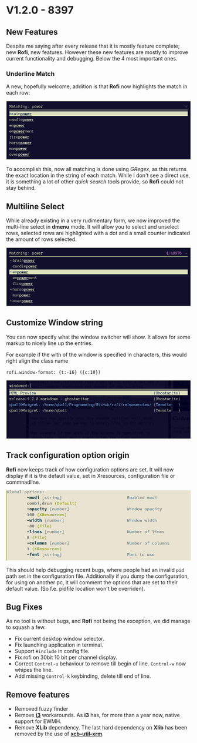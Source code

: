# V1.2.0 - 8397 

## New Features

Despite me saying after every release that it is mostly feature complete;  new **Rofi**, new features. 
However these new features are mostly to improve current functionality and debugging.
Below the 4 most important ones.

### Underline Match

A new, hopefully welcome, addition is that **Rofi** now  highlights the match in each row:

![Rofi Underline](./rofi-underline-match.png)

To accomplish this, now all matching is done using *GRegex*, as this returns the exact location in the string of each match.
While I don't see a direct use, it is something a lot of other *quick search* tools provide, so **Rofi** could not stay
behind.

## Multiline Select

While already existing in a very rudimentary form, we now improved the multi-line select in **dmenu** mode. It will
allow you to select and unselect rows, selected rows are highlighted with a dot and a small counter indicated the amount
of rows selected.

![Rofi Multi Select](./rofi-multi-select.png)

## Customize Window string

You can now specify what the window switcher will show.
It allows for some markup to nicely line up the entries.

For example if the with of the window is specified in characters, this would right align the class name

```
rofi.window-format: {t:-16} ({c:10})
```

![Rofi Window title align](./rofi-window-align.png)

## Track configuration option origin

**Rofi** now keeps track of how configuration options are set. It will now display if it is the default value, set in
Xresources, configuration file or commnadline.

![Rofi configuration tracking](./rofi-options.png)

This should help debugging recent bugs, where people had an invalid `pid` path set in the configuration file.
Additionally if you dump the configuration, for using on another pc, it will comment the options that are set to their
default value. (So f.e. pidfile location won't be overriden).

## Bug Fixes

As no tool is without bugs, and **Rofi** not being the exception, we did manage to squash a few.

* Fix current desktop window selector.
* Fix launching application in terminal.
* Support ```#include``` in config file.
* Fix rofi on 30bit 10 bit per channel display.
* Correct `Control-u` behaviour to remove till begin of line. `Control-w` now whipes the line.
* Add missing `Control-k` keybinding, delete till end of line.

## Remove features

* Removed fuzzy finder
* Remove **[i3](http://www.i3wm.org)** workarounds. As **i3** has, for more than a year now, native support for EWMH.
* Remove **XLib** dependency. The last hard dependency on **Xlib** has been removed by the use of
  **[xcb-util-xrm](https://github.com/Airblader/xcb-util-xrm)**.
